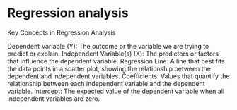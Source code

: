 # Regression analysis

Key Concepts in Regression Analysis

Dependent Variable (Y): The outcome or the variable we are trying to predict or explain.
Independent Variable(s) (X): The predictors or factors that influence the dependent variable.
Regression Line: A line that best fits the data points in a scatter plot, showing the relationship between the dependent and independent variables.
Coefficients: Values that quantify the relationship between each independent variable and the dependent variable.
Intercept: The expected value of the dependent variable when all independent variables are zero.
